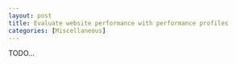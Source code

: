```yaml
---
layout: post
title: Evaluate website performance with performance profiles
categories: [Miscellaneous]
---
```


TODO...
